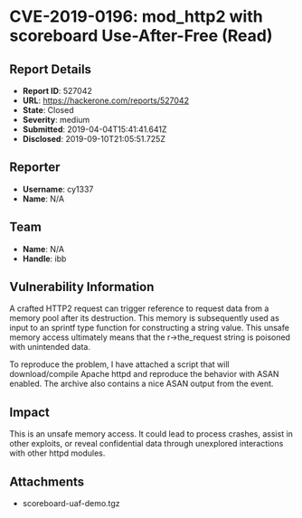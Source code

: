 # CVE-2019-0196: mod_http2 with scoreboard Use-After-Free (Read)

## Report Details
- **Report ID**: 527042
- **URL**: https://hackerone.com/reports/527042
- **State**: Closed
- **Severity**: medium
- **Submitted**: 2019-04-04T15:41:41.641Z
- **Disclosed**: 2019-09-10T21:05:51.725Z

## Reporter
- **Username**: cy1337
- **Name**: N/A

## Team
- **Name**: N/A
- **Handle**: ibb

## Vulnerability Information
A crafted HTTP2 request can trigger reference to request data from a memory pool after its destruction. This memory is subsequently used as input to an sprintf type function for constructing a string value. This unsafe memory access ultimately means that the 
r->the_request string is poisoned with unintended data. 

To reproduce the problem, I have attached a script that will download/compile Apache httpd and reproduce the behavior with ASAN enabled. The archive also contains a nice ASAN output from the event.

## Impact

This is an unsafe memory access. It could lead to process crashes, assist in other exploits, or reveal confidential data through unexplored interactions with other httpd modules.

## Attachments
- scoreboard-uaf-demo.tgz
